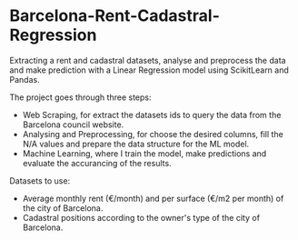 # Barcelona-Rent-Cadastral-Regression
Extracting a rent and cadastral datasets, analyse and preprocess the data and make prediction with a Linear Regression model using ScikitLearn and Pandas.

The project goes through three steps:
 - Web Scraping, for extract the datasets ids to query the data from the Barcelona council website.
 - Analysing and Preprocessing, for choose the desired columns, fill the N/A values and prepare the data structure for the ML model.
 - Machine Learning, where I train the model, make predictions and evaluate the accurancing of the results.

Datasets to use:
- Average monthly rent (€/month) and per surface (€/m2 per month) of the city of Barcelona.
- Cadastral positions according to the owner's type of the city of Barcelona.
